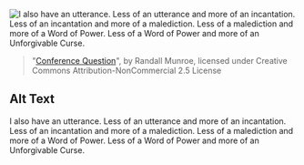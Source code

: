 ![I also have an utterance. Less of an utterance and more of an incantation. Less of an incantation and more of a malediction. Less of a malediction and more of a Word of Power. Less of a Word of Power and more of an Unforgivable Curse.](https://imgs.xkcd.com/comics/conference_question.png)
> "[Conference Question](https://xkcd.com/2191/)", by Randall Munroe, licensed under Creative Commons Attribution-NonCommercial 2.5 License

## Alt Text
I also have an utterance. Less of an utterance and more of an incantation. Less of an incantation and more of a malediction. Less of a malediction and more of a Word of Power. Less of a Word of Power and more of an Unforgivable Curse.
